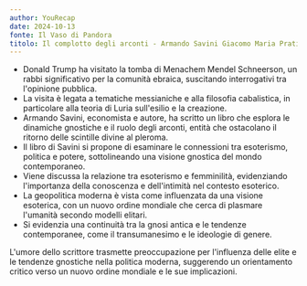 ```yaml
---
author: YouRecap
date: 2024-10-13
fonte: Il Vaso di Pandora
titolo: Il complotto degli arconti - Armando Savini Giacomo Maria Prati
---
```


- Donald Trump ha visitato la tomba di Menachem Mendel Schneerson, un rabbi significativo per la comunità ebraica, suscitando interrogativi tra l'opinione pubblica.
- La visita è legata a tematiche messianiche e alla filosofia cabalistica, in particolare alla teoria di Luria sull'esilio e la creazione.
- Armando Savini, economista e autore, ha scritto un libro che esplora le dinamiche gnostiche e il ruolo degli arconti, entità che ostacolano il ritorno delle scintille divine al pleroma.
- Il libro di Savini si propone di esaminare le connessioni tra esoterismo, politica e potere, sottolineando una visione gnostica del mondo contemporaneo.
- Viene discussa la relazione tra esoterismo e femminilità, evidenziando l'importanza della conoscenza e dell'intimità nel contesto esoterico.
- La geopolitica moderna è vista come influenzata da una visione esoterica, con un nuovo ordine mondiale che cerca di plasmare l'umanità secondo modelli elitari.
- Si evidenzia una continuità tra la gnosi antica e le tendenze contemporanee, come il transumanesimo e le ideologie di genere.

L'umore dello scrittore trasmette preoccupazione per l'influenza delle elite e le tendenze gnostiche nella politica moderna, suggerendo un orientamento critico verso un nuovo ordine mondiale e le sue implicazioni.
